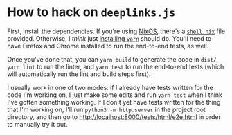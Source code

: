 # How to hack on `deeplinks.js`

First, install the dependencies. If you're using [NixOS](https://nixos.org/), there's a [`shell.nix`](../shell.nix) file provided. Otherwise, I *think* just [installing `yarn`](https://yarnpkg.com/getting-started/install) should do. You'll need to have Firefox and Chrome installed to run the end-to-end tests, as well.

Once you've done that, you can `yarn build` to generate the code in `dist/`, `yarn lint` to run the linter, and `yarn test` to run the end-to-end tests (which will automatically run the lint and build steps first).

I usually work in one of two modes: if I already have tests written for the code I'm working on, I just make some edits and run `yarn test` when I think I've gotten something working. If I don't yet have tests written for the thing that I'm working on, I'll run `python3 -m http.server` in the project root directory, and then go to [http://localhost:8000/tests/html/e2e.html](http://localhost:8000/tests/html/e2e.html) in order to manually try it out.
